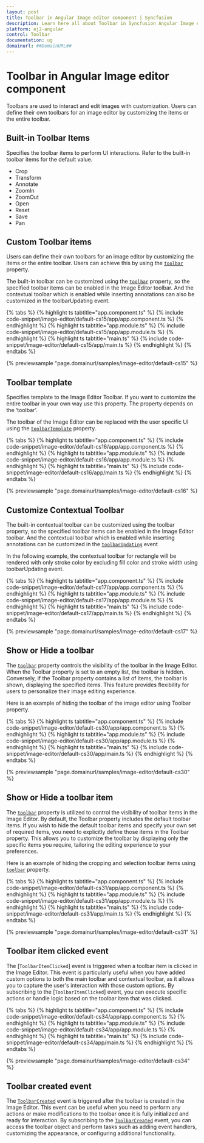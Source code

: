 ```yaml
---
layout: post
title: Toolbar in Angular Image editor component | Syncfusion
description: Learn here all about Toolbar in Syncfusion Angular Image editor component of Syncfusion Essential JS 2 and more.
platform: ej2-angular
control: Toolbar 
documentation: ug
domainurl: ##DomainURL##
---
```


# Toolbar in Angular Image editor component

Toolbars are used to interact and edit images with customization. Users can define their own toolbars for an image editor by customizing the items or the entire toolbar.

## Built-in Toolbar Items

Specifies the toolbar items to perform UI interactions. Refer to the built-in toolbar items for the default value.

* Crop
* Transform
* Annotate
* ZoomIn
* ZoomOut
* Open
* Reset
* Save
* Pan

## Custom Toolbar items

Users can define their own toolbars for an image editor by customizing the items or the entire toolbar. Users can achieve this by using the [`toolbar`](https://ej2.syncfusion.com/angular/documentation/api/image-editor/#toolbar) property.

The built-in toolbar can be customized using the [`toolbar`](https://ej2.syncfusion.com/angular/documentation/api/image-editor/#toolbar) property, so the specified toolbar items can be enabled in the Image Editor toolbar. And the contextual toolbar which is enabled while inserting annotations can also be customized in the toolbarUpdating event.

{% tabs %}
{% highlight ts tabtitle="app.component.ts" %}
{% include code-snippet/image-editor/default-cs15/app/app.component.ts %}
{% endhighlight %}
{% highlight ts tabtitle="app.module.ts" %}
{% include code-snippet/image-editor/default-cs15/app/app.module.ts %}
{% endhighlight %}
{% highlight ts tabtitle="main.ts" %}
{% include code-snippet/image-editor/default-cs15/app/main.ts %}
{% endhighlight %}
{% endtabs %}
  
{% previewsample "page.domainurl/samples/image-editor/default-cs15" %}

## Toolbar template

Specifies template to the Image Editor Toolbar. If you want to customize the entire toolbar in your own way use this property. The property depends on the ‘toolbar’.

The toolbar of the Image Editor can be replaced with the user specific UI using the [`toolbarTemplate`](https://ej2.syncfusion.com/angular/documentation/api/image-editor/#toolbartemplate) property.

{% tabs %}
{% highlight ts tabtitle="app.component.ts" %}
{% include code-snippet/image-editor/default-cs16/app/app.component.ts %}
{% endhighlight %}
{% highlight ts tabtitle="app.module.ts" %}
{% include code-snippet/image-editor/default-cs16/app/app.module.ts %}
{% endhighlight %}
{% highlight ts tabtitle="main.ts" %}
{% include code-snippet/image-editor/default-cs16/app/main.ts %}
{% endhighlight %}
{% endtabs %}
  
{% previewsample "page.domainurl/samples/image-editor/default-cs16" %}

## Customize Contextual Toolbar

The built-in contextual toolbar can be customized using the toolbar property, so the specified toolbar items can be enabled in the Image Editor toolbar. And the contextual toolbar which is enabled while inserting annotations can  be customized in the [`toolbarUpdating`](https://ej2.syncfusion.com/angular/documentation/api/image-editor/#toolbarupdating) event

In the following example, the contextual toolbar for rectangle will be rendered with only stroke color by excluding fill color and stroke width using toolbarUpdating event.

{% tabs %}
{% highlight ts tabtitle="app.component.ts" %}
{% include code-snippet/image-editor/default-cs17/app/app.component.ts %}
{% endhighlight %}
{% highlight ts tabtitle="app.module.ts" %}
{% include code-snippet/image-editor/default-cs17/app/app.module.ts %}
{% endhighlight %}
{% highlight ts tabtitle="main.ts" %}
{% include code-snippet/image-editor/default-cs17/app/main.ts %}
{% endhighlight %}
{% endtabs %}
  
{% previewsample "page.domainurl/samples/image-editor/default-cs17" %}

## Show or Hide a toolbar 

The [`toolbar`](https://ej2.syncfusion.com/angular/documentation/api/image-editor/#toolbar) property controls the visibility of the toolbar in the Image Editor. When the Toolbar property is set to an empty list, the toolbar is hidden. Conversely, if the Toolbar property contains a list of items, the toolbar is shown, displaying the specified items. This feature provides flexibility for users to personalize their image editing experience. 

Here is an example of hiding the toolbar of the image editor using Toolbar property. 

{% tabs %}
{% highlight ts tabtitle="app.component.ts" %}
{% include code-snippet/image-editor/default-cs30/app/app.component.ts %}
{% endhighlight %}
{% highlight ts tabtitle="app.module.ts" %}
{% include code-snippet/image-editor/default-cs30/app/app.module.ts %}
{% endhighlight %}
{% highlight ts tabtitle="main.ts" %}
{% include code-snippet/image-editor/default-cs30/app/main.ts %}
{% endhighlight %}
{% endtabs %}
  
{% previewsample "page.domainurl/samples/image-editor/default-cs30" %}

## Show or Hide a toolbar item

The [`toolbar`](https://ej2.syncfusion.com/angular/documentation/api/image-editor/#toolbar) property is utilized to control the visibility of toolbar items in the Image Editor. By default, the Toolbar property includes the default toolbar items. If you wish to hide the default toolbar items and specify your own set of required items, you need to explicitly define those items in the Toolbar property. This allows you to customize the toolbar by displaying only the specific items you require, tailoring the editing experience to your preferences. 

Here is an example of hiding the cropping and selection toolbar items using [`toolbar`](https://ej2.syncfusion.com/angular/documentation/api/image-editor/#toolbar) property. 

{% tabs %}
{% highlight ts tabtitle="app.component.ts" %}
{% include code-snippet/image-editor/default-cs31/app/app.component.ts %}
{% endhighlight %}
{% highlight ts tabtitle="app.module.ts" %}
{% include code-snippet/image-editor/default-cs31/app/app.module.ts %}
{% endhighlight %}
{% highlight ts tabtitle="main.ts" %}
{% include code-snippet/image-editor/default-cs31/app/main.ts %}
{% endhighlight %}
{% endtabs %}
  
{% previewsample "page.domainurl/samples/image-editor/default-cs31" %}

## Toolbar item clicked event 

The [`ToolbarItemClicked`] event is triggered when a toolbar item is clicked in the Image Editor. This event is particularly useful when you have added custom options to both the main toolbar and contextual toolbar, as it allows you to capture the user's interaction with those custom options. By subscribing to the [`ToolbarItemClicked`] event, you can execute specific actions or handle logic based on the toolbar item that was clicked. 

{% tabs %}
{% highlight ts tabtitle="app.component.ts" %}
{% include code-snippet/image-editor/default-cs34/app/app.component.ts %}
{% endhighlight %}
{% highlight ts tabtitle="app.module.ts" %}
{% include code-snippet/image-editor/default-cs34/app/app.module.ts %}
{% endhighlight %}
{% highlight ts tabtitle="main.ts" %}
{% include code-snippet/image-editor/default-cs34/app/main.ts %}
{% endhighlight %}
{% endtabs %}
  
{% previewsample "page.domainurl/samples/image-editor/default-cs34" %}

## Toolbar created event 

The [`ToolbarCreated`](https://ej2.syncfusion.com/angular/documentation/api/image-editor/#toolbarcreate) event is triggered after the toolbar is created in the Image Editor. This event can be useful when you need to perform any actions or make modifications to the toolbar once it is fully initialized and ready for interaction. By subscribing to the [`ToolbarCreated`](https://ej2.syncfusion.com/angular/documentation/api/image-editor/#toolbarcreate) event, you can access the toolbar object and perform tasks such as adding event handlers, customizing the appearance, or configuring additional functionality. 
